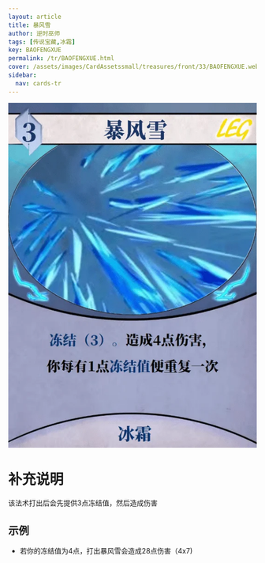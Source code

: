```yaml
---
layout: article
title: 暴风雪
author: 逆时巫师
tags: [传说宝藏,冰霜]
key: BAOFENGXUE
permalink: /tr/BAOFENGXUE.html
cover: /assets/images/CardAssetssmall/treasures/front/33/BAOFENGXUE.webp
sidebar:
  nav: cards-tr
---
```

![](/assets/images/CardAssets/treasures/front/33/BAOFENGXUE.webp)

# 补充说明
该法术打出后会先提供3点冻结值，然后造成伤害


## 示例
* 若你的冻结值为4点，打出暴风雪会造成28点伤害（4x7)